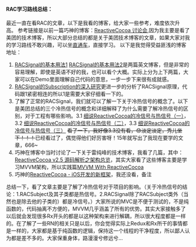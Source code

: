 #### RAC学习路线总结：
最近一直在看RAC的文章，以下是我看的博客，给大家一些参考，难度依次升高。
参考链接是以前一篇巧神的博客：[ReactiveCocoa 讨论会](https://blog.devtang.com/2016/01/03/reactive-cocoa-discussion/),因为我主要是看了美团的技术博客，所以大部分总结的都是关于美团技术博客的文章，如果大家对我的学习路线不敢兴趣，可以坐[直通车](https://tech.meituan.com/tag/ReactiveCocoa)，直接学习。
以下是我觉得受益匪浅的博客地址：

1. [RACSignal的基本用法1](https://www.raywenderlich.com/2493-reactivecocoa-tutorial-the-definitive-introduction-part-1-2)  [RACSignal的基本用法2](https://www.raywenderlich.com/2490-reactivecocoa-tutorial-the-definitive-introduction-part-2-2)是两篇英文博客，但是非常的容易理解，即使是英语不好的我，也可以看个大概。实际上分为上下两篇，大家可以在Demo里面理解自己代码的意思，一步一步下来很有成就感。
2. [RACSignal的Subscription的深入研究](https://tech.meituan.com/RAC_Signal_Subscription.html)更进一步的分析了RACSignal原理，代码跟1紧密相连的所以1是需要大家仔细看一下的。
3. 了解了正常的RACSignal，我们就可以了解一下关于冷热信号的概念了。以下是美团总结的三个冷热信号的概念和详细解释了为什么需要了解冷热信号的区别，对于工程有哪些影响。3.1 [细说ReactiveCocoa的冷信号与热信号（一）](https://tech.meituan.com/talk_about_reactivecocoas_cold_signal_and_hot_signal_part_1.html)，3.2 [细说ReactiveCocoa的冷信号与热信号（二）](https://tech.meituan.com/talk_about_reactivecocoas_cold_signal_and_hot_signal_part_2.html)，3.3 [细说ReactiveCocoa的冷信号与热信号（三）](https://tech.meituan.com/talk_about_reactivecocoas_cold-signal_and_hot_signal_part_3.html) ~~看了一下，我好像3.3没有看，😓淡定淡定，秀儿坐下！！！~~已经看过了，偶觉得他们好厉害呀！15年就写出了我现在要学的文章，666~
4. 巧神在博客中当时讨论了一下关于雷纯峰的技术博客，我看了几篇，其中：[ReactiveCocoa v2.5 源码解析之架构总览](http://blog.leichunfeng.com/blog/2015/12/25/reactivecocoa-v2-dot-5-yuan-ma-jie-xi-zhi-jia-gou-zong-lan/)，其实大家看了这些博客主要是学习MVVM架构，所以实践篇[MVVM With ReactiveCocoa](http://blog.leichunfeng.com/blog/2016/02/27/mvvm-with-reactivecocoa/)
5. 巧神的[ReactiveCocoa - iOS开发的新框架](http://blog.devtang.com/2014/02/11/reactivecocoa-introduction/)，我还没看，备注

总结一下，看了文章主要是了解了冷热信号对于项目的影响。（关于冷热信号的结论：1.RACSubject及其子类都是热信号。2.RACSignal除了RACSubject类外（当然也是除去他的子类的）都是冷信号。）大家所说的MVC是不便于测试的，不是纯函数的，代码抽离不方便的，MVVM几乎涵盖了所有的优势。其实大家接触多了以后就会发现很多Rx开头的都是以这种架构来进行解耦，所以很大程度都是一样的。在了解了一些RN的相关只是以后，你会觉得实际上Redux和Rx所干的事情都是一样的，大家都是基于纯函数的逻辑，保持这一个线程的干净程度，所以鄙人认为都是差不多的。大家保重身体，路漫漫兮修远兮...




